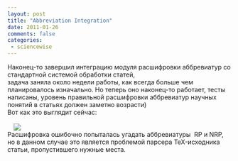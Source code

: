 ```yaml
---
layout: post
title: "Abbreviation Integration"
date: 2011-01-26
comments: false
categories:
 - sciencewise
---
```


Наконец-то завершил интеграцию модуля расшифровки аббревиатур со стандартной системой обработки статей,<br />задача  заняла около недели работы, как всегда больше чем планировалось  изначально. Но теперь оно наконец-то работает, тесты написаны, уровень  правильной расшифровки аббревиатур научных понятий в статьях должен  заметно возрасти)<br />Вот как это выглядит сейчас:<br /><br /><a href="http://3.bp.blogspot.com/-T7o_i8khTPk/ThgPZzYEIfI/AAAAAAAAC8s/P7IrFHeACv8/s1600/s640x480.png" imageanchor="1" style="margin-left: 1em; margin-right: 1em;"><img border="0" src="http://3.bp.blogspot.com/-T7o_i8khTPk/ThgPZzYEIfI/AAAAAAAAC8s/P7IrFHeACv8/s1600/s640x480.png" /></a></div><br />Расшифровка  ошибочно попыталась угадать аббревиатуры&nbsp; RP и NRP, но в данном случае  это является проблемой парсера TeX-исходника статьи, пропустившего  нужные места.
